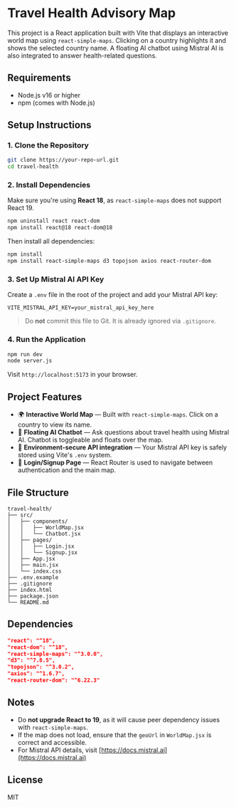 # Travel Health Advisory Map

This project is a React application built with Vite that displays an interactive world map using `react-simple-maps`. Clicking on a country highlights it and shows the selected country name. A floating AI chatbot using Mistral AI is also integrated to answer health-related questions.

## Requirements

- Node.js v16 or higher
- npm (comes with Node.js)

## Setup Instructions

### 1. Clone the Repository

```bash
git clone https://your-repo-url.git
cd travel-health
```

### 2. Install Dependencies

Make sure you're using **React 18**, as `react-simple-maps` does not support React 19.

```bash
npm uninstall react react-dom
npm install react@18 react-dom@18
```

Then install all dependencies:

```bash
npm install
npm install react-simple-maps d3 topojson axios react-router-dom
```

### 3. Set Up Mistral AI API Key

Create a `.env` file in the root of the project and add your Mistral API key:

```
VITE_MISTRAL_API_KEY=your_mistral_api_key_here
```

> Do **not** commit this file to Git. It is already ignored via `.gitignore`.

### 4. Run the Application

```bash
npm run dev
node server.js
```

Visit `http://localhost:5173` in your browser.

## Project Features

- 🌍 **Interactive World Map** — Built with `react-simple-maps`. Click on a country to view its name.
- 🤖 **Floating AI Chatbot** — Ask questions about travel health using Mistral AI. Chatbot is toggleable and floats over the map.
- 🔐 **Environment-secure API integration** — Your Mistral API key is safely stored using Vite's `.env` system.
- 👥 **Login/Signup Page** — React Router is used to navigate between authentication and the main map.

## File Structure

```
travel-health/
├── src/
│   ├── components/
│   │   ├── WorldMap.jsx
│   │   └── Chatbot.jsx
│   ├── pages/
│   │   ├── Login.jsx
│   │   └── Signup.jsx
│   ├── App.jsx
│   ├── main.jsx
│   └── index.css
├── .env.example
├── .gitignore
├── index.html
├── package.json
└── README.md
```

## Dependencies

```json
"react": "^18",
"react-dom": "^18",
"react-simple-maps": "^3.0.0",
"d3": "^7.8.5",
"topojson": "^3.0.2",
"axios": "^1.6.7",
"react-router-dom": "^6.22.3"
```

## Notes

- Do **not upgrade React to 19**, as it will cause peer dependency issues with `react-simple-maps`.
- If the map does not load, ensure that the `geoUrl` in `WorldMap.jsx` is correct and accessible.
- For Mistral API details, visit [https://docs.mistral.ai](https://docs.mistral.ai)

## License

MIT